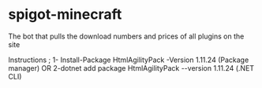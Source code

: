 # spigot-minecraft
The bot that pulls the download numbers and prices of all plugins on the site

Instructions ;
1- Install-Package HtmlAgilityPack -Version 1.11.24 (Package manager)
                        OR
2-dotnet add package HtmlAgilityPack --version 1.11.24 (.NET CLI)
